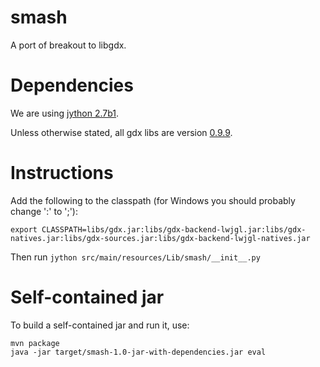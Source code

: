 smash
=====

A port of breakout to libgdx.

# Dependencies

We are using [jython 2.7b1](http://www.jython.org/downloads.html).

Unless otherwise stated, all gdx libs are version
[0.9.9](https://github.com/libgdx/libgdx/releases/tag/0.9.9-xamarin).

# Instructions

Add the following to the classpath (for Windows you should probably change ':' to ';'):

```
export CLASSPATH=libs/gdx.jar:libs/gdx-backend-lwjgl.jar:libs/gdx-natives.jar:libs/gdx-sources.jar:libs/gdx-backend-lwjgl-natives.jar
```

Then run `jython src/main/resources/Lib/smash/__init__.py`

# Self-contained jar

To build a self-contained jar and run it, use:

    mvn package
    java -jar target/smash-1.0-jar-with-dependencies.jar eval

